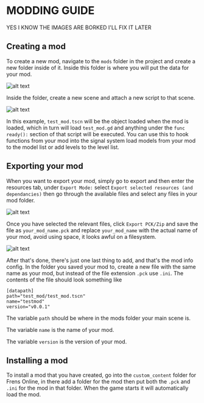 # MODDING GUIDE

YES I KNOW THE IMAGES ARE BORKED I'LL FIX IT LATER

## Creating a mod

To create a new mod, navigate to the `mods` folder in the project and 
create a new folder inside of it. Inside this folder is where you will 
put the data for your mod.

![alt text](https://github.com/nalal/frens-online-scripting/raw/indev/documentation/proj_folder.png)

Inside the folder, create a new scene and attach a new script to that 
scene.

![alt text](https://github.com/nalal/frens-online-scripting/raw/indev/documentation/proj_mod.png)

In this example, `test_mod.tscn` will be the object loaded when the mod 
is loaded, which in turn will load `test_mod.gd` and anything under the 
`func ready():` section of that script will be executed. You can use 
this to hook functions from your mod into the signal system load 
models from your mod to the model list or add levels to the level list.

## Exporting your mod

When you want to export your mod, simply go to export and then enter the 
resources tab, under `Export Mode:` select `Export selected resources (and dependancies)` 
then go through the available files and select any files in your mod 
folder.

![alt text](https://github.com/nalal/frens-online-scripting/raw/indev/documentation/files_export.png)

Once you have selected the relevant files, click `Export PCK/Zip` and 
save the file as `your_mod_name.pck` and replace `your_mod_name` with 
the actual name of your mod, avoid using space, it looks awful on a 
filesystem.

![alt text](https://github.com/nalal/frens-online-scripting/raw/indev/documentation/save_mod.png)

After that's done, there's just one last thing to add, and that's the 
mod info config. In the folder you saved your mod to, create a new file 
with the same name as your mod, but instead of the file extension `.pck` 
use `.ini`. The contents of the file should look something like

```
[datapath]
path="test_mod/test_mod.tscn"
name="testmod"
version="v0.0.1"
```

The variable `path` should be where in the mods folder your main scene 
is.

The variable `name` is the name of your mod.

The variable `version` is the version of your mod.

## Installing a mod

To install a mod that you have created, go into the `custom_content` 
folder for Frens Online, in there add a folder for the mod then put both 
the `.pck` and `.ini` for the mod in that folder. When the game starts 
it will automatically load the mod.
